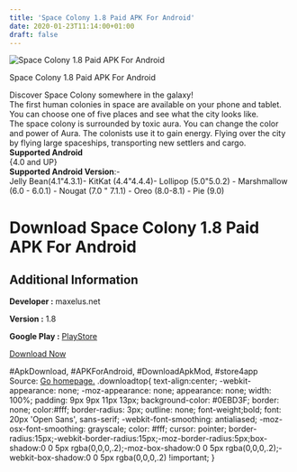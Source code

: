 ```yaml
---
title: 'Space Colony 1.8 Paid APK For Android'
date: 2020-01-23T11:14:00+01:00
draft: false
---
```


![Space Colony 1.8 Paid APK For Android](https://i1.wp.com/apkhome.net/wp-content/uploads/2020/01/Space-Colony-1.8-Paid.png "Space Colony 1.8 Paid APK For Android")

  

Space Colony 1.8 Paid APK For Android

Discover Space Colony somewhere in the galaxy!  
The first human colonies in space are available on your phone and tablet. You can choose one of five places and see what the city looks like.  
The space colony is surrounded by toxic aura. You can change the color and power of Aura. The colonists use it to gain energy. Flying over the city by flying large spaceships, transporting new settlers and cargo.  
**Supported Android**  
{4.0 and UP}  
**Supported Android Version**:-  
Jelly Bean(4.1"4.3.1)- KitKat (4.4"4.4.4)- Lollipop (5.0"5.0.2) - Marshmallow (6.0 - 6.0.1) - Nougat (7.0 " 7.1.1) - Oreo (8.0-8.1) - Pie (9.0)

Download Space Colony 1.8 Paid APK For Android
==============================================

Additional Information
----------------------

**Developer :** maxelus.net

**Version :** 1.8

**Google Play :** [PlayStore](https://play.google.com/store/apps/details?id=com.maxelus.spacecolonylivewallpaper)

  

[Download Now](https://store4app.co/post/space-colony-1-8-paid-apk-for-android_1579768523)

  
#ApkDownload, #APKForAndroid, #DownloadApkMod, #store4app  
Source: [Go homepage.](https://store4app.co/post/space-colony-1-8-paid-apk-for-android_1579768523) .downloadtop{ text-align:center; -webkit-appearance: none; -moz-appearance: none; appearance: none; width: 100%; padding: 9px 9px 11px 13px; background-color: #0EBD3F; border: none; color:#fff; border-radius: 3px; outline: none; font-weight;bold; font: 20px 'Open Sans', sans-serif; -webkit-font-smoothing: antialiased; -moz-osx-font-smoothing: grayscale; color: #fff; cursor: pointer; border-radius:15px;-webkit-border-radius:15px;-moz-border-radius:5px;box-shadow:0 0 5px rgba(0,0,0,.2);-moz-box-shadow:0 0 5px rgba(0,0,0,.2);-webkit-box-shadow:0 0 5px rgba(0,0,0,.2) !important; }